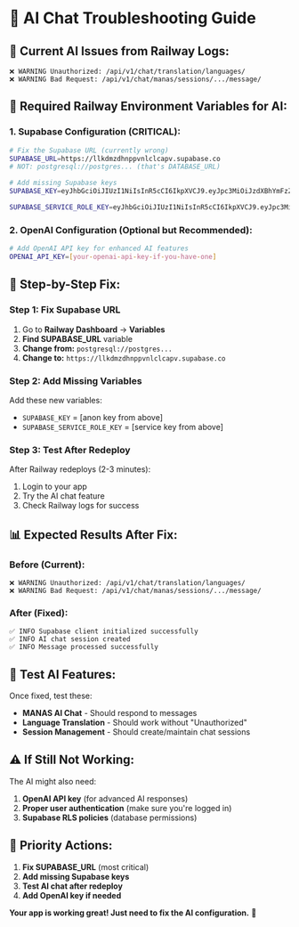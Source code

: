 # 🤖 AI Chat Troubleshooting Guide

## 🚨 **Current AI Issues from Railway Logs:**

```
❌ WARNING Unauthorized: /api/v1/chat/translation/languages/
❌ WARNING Bad Request: /api/v1/chat/manas/sessions/.../message/
```

## 🔧 **Required Railway Environment Variables for AI:**

### **1. Supabase Configuration (CRITICAL):**
```bash
# Fix the Supabase URL (currently wrong)
SUPABASE_URL=https://llkdmzdhnppvnlclcapv.supabase.co
# NOT: postgresql://postgres... (that's DATABASE_URL)

# Add missing Supabase keys
SUPABASE_KEY=eyJhbGciOiJIUzI1NiIsInR5cCI6IkpXVCJ9.eyJpc3MiOiJzdXBhYmFzZSIsInJlZiI6Imxsa2RtemRobnBwdm5sY2xjYXB2Iiwicm9sZSI6ImFub24iLCJpYXQiOjE3NTg5OTk4MTIsImV4cCI6MjA3NDU3NTgxMn0.vbx8DmTi5M2Fi7o6YZimzY2nZEVoABiLIFHwe63k6tI

SUPABASE_SERVICE_ROLE_KEY=eyJhbGciOiJIUzI1NiIsInR5cCI6IkpXVCJ9.eyJpc3MiOiJzdXBhYmFzZSIsInJlZiI6Imxsa2RtemRobnBwdm5sY2xjYXB2Iiwicm9sZSI6InNlcnZpY2Vfcm9sZSIsImlhdCI6MTc1ODk5OTgxMiwiZXhwIjoyMDc0NTc1ODEyfQ.HnX6EigrszqrWe1t30JaESzvnq5cU1O0wqLHTMZxB6g
```

### **2. OpenAI Configuration (Optional but Recommended):**
```bash
# Add OpenAI API key for enhanced AI features
OPENAI_API_KEY=[your-openai-api-key-if-you-have-one]
```

## 🎯 **Step-by-Step Fix:**

### **Step 1: Fix Supabase URL**
1. Go to **Railway Dashboard** → **Variables**
2. **Find SUPABASE_URL** variable
3. **Change from:** `postgresql://postgres...` 
4. **Change to:** `https://llkdmzdhnppvnlclcapv.supabase.co`

### **Step 2: Add Missing Variables**
Add these new variables:
- `SUPABASE_KEY` = [anon key from above]
- `SUPABASE_SERVICE_ROLE_KEY` = [service key from above]

### **Step 3: Test After Redeploy**
After Railway redeploys (2-3 minutes):
1. Login to your app
2. Try the AI chat feature
3. Check Railway logs for success

## 📊 **Expected Results After Fix:**

### **Before (Current):**
```
❌ WARNING Unauthorized: /api/v1/chat/translation/languages/
❌ WARNING Bad Request: /api/v1/chat/manas/sessions/.../message/
```

### **After (Fixed):**
```
✅ INFO Supabase client initialized successfully
✅ INFO AI chat session created
✅ INFO Message processed successfully
```

## 🧪 **Test AI Features:**

Once fixed, test these:
- **MANAS AI Chat** - Should respond to messages
- **Language Translation** - Should work without "Unauthorized"
- **Session Management** - Should create/maintain chat sessions

## ⚠️ **If Still Not Working:**

The AI might also need:
1. **OpenAI API key** (for advanced AI responses)
2. **Proper user authentication** (make sure you're logged in)
3. **Supabase RLS policies** (database permissions)

## 🎯 **Priority Actions:**

1. **Fix SUPABASE_URL** (most critical)
2. **Add missing Supabase keys**
3. **Test AI chat after redeploy**
4. **Add OpenAI key if needed**

**Your app is working great! Just need to fix the AI configuration.** 🚀